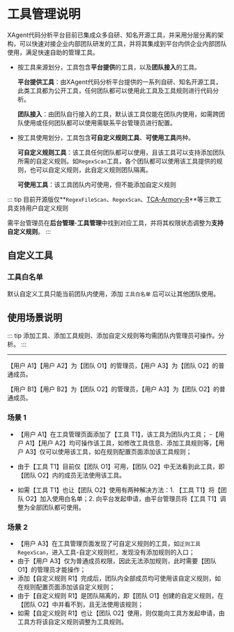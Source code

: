 # 工具管理说明

XAgent代码分析平台目前已集成众多自研、知名开源工具，并采用分层分离的架构，可以快速对接企业内部团队研发的工具，并将其集成到平台内供企业内部团队使用，满足快速自助的管理工具。

- 按工具来源划分，工具包含**平台提供**的工具，以及**团队接入**的工具。

  **平台提供工具**：由XAgent代码分析平台提供的一系列自研、知名开源工具，此类工具都为公开工具，任何团队都可以使用此工具及工具规则进行代码分析。

  **团队接入**：由团队自行接入的工具，默认该工具仅能在团队内使用，如需跨团队使用或任何团队都可以使用需联系平台管理员进行配置。

- 按工具使用划分，工具包含**可自定义规则工具**、**可使用工具**两种。

  **可自定义规则工具**：该工具任何团队都可以使用，且该工具可以支持添加团队所需的自定义规则。如`RegexScan`工具，各个团队都可以使用该工具提供的规则，也可以自定义规则，此自定义规则团队隔离。

  **可使用工具**：该工具团队内可使用，但不能添加自定义规则

::: tip
目前开源版仅**`RegexFileScan`、`RegexScan`、[TCA-Armory-R](../代码检查/工具/TCA-Armory-R.md)**等三款工具支持用户自定义规则

需平台管理员在**后台管理**-**工具管理**中找到对应工具，并将其权限状态调整为**支持自定义规则**。
:::

## 自定义工具
### 工具白名单
默认自定义工具只能当前团队内使用，添加 `工具白名单` 后可以让其他团队使用。

## 使用场景说明

::: tip
添加工具、添加工具规则、添加自定义规则等均需团队内管理员可操作。分析。
:::

---

【用户 A1】【用户 A2】为【团队 O1】的管理员，【用户 A3】为【团队 O2】的普通成员。

【用户 B1】【用户 B2】为【团队 O2】的管理员，【用户 A3】为【团队 O2】的普通成员。

### 场景 1

- 【用户 A1】在工具管理页面添加了【工具 T1】，该工具为团队内工具； -【用户 A1】【用户 A2】均可操作该工具，如修改工具信息、添加工具规则等，【用户 A3】仅可以使用该工具，如在规则配置页面添加该工具规则；

- 由于【工具 T1】目前仅【团队 O1】可用，【团队 O2】中无法看到此工具，即【团队 O2】内的成员无法使用该工具。
- 如需【工具 T1】也让【团队 O2】使用有两种解决方法：1. 【工具 T1】将【团队 O2】加入使用白名单；2. 向平台发起申请，由平台管理员将【工具 T1】调整为全部团队都可使用。

### 场景 2

- 【用户 A3】在工具管理页面发现了可自定义规则的工具，如`正则工具 RegexScan`，进入工具-自定义规则栏，发现没有添加规则的入口；
- 由于【用户 A3】仅为普通成员权限，因此无法添加规则，此时需要【团队 O1】的管理员才能操作；
- 添加【自定义规则 R1】完成后，团队内全部成员均可使用该自定义规则，如在规则配置页面添加该自定义规则；
- 由于【自定义规则 R1】是团队隔离的，即【团队 O1】创建的自定义规则，在【团队 O2】中并看不到，且无法使用该规则；
- 如需【自定义规则 R1】也让【团队 O2】使用，则仅能向工具方发起申请，由工具方将该自定义规则调整为工具规则。
